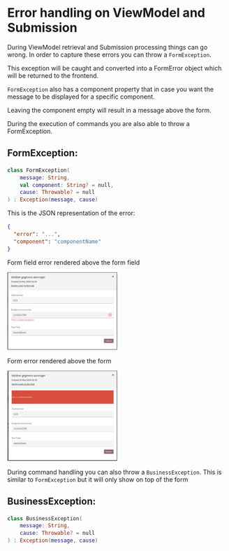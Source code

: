 # Error handling on ViewModel and Submission

During ViewModel retrieval and Submission processing things can go wrong. 
In order to capture these errors you can throw a `FormException`.

This exception will be caught and converted into a FormError object which will be returned to the frontend.

`FormException` also has a component property that in case you want the message to be displayed for a specific component.

Leaving the component empty will result in a message above the form.

During the execution of commands you are also able to throw a FormException.

## FormException:
```kotlin
class FormException(
    message: String,
    val component: String? = null,
    cause: Throwable? = null
) : Exception(message, cause)
```

This is the JSON representation of the error:
```json
{
  "error": "...",
  "component": "componentName"
}
```

Form field error rendered above the form field

<img src="img/formfield-validation.png" width="50%" height="50%" />

Form error rendered above the form

<img src="img/form-banner-validation.png" width="50%" height="50%" />


During command handling you can also throw a `BusinessException`. This is similar to `FormException` but it will only show on top of the form

## BusinessException:
```kotlin
class BusinessException(
    message: String,
    cause: Throwable? = null
) : Exception(message, cause)
```
